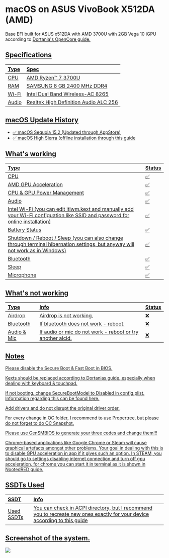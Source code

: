 # macOS on ASUS VivoBook X512DA (AMD)

Base EFI built for ASUS x512DA with AMD 3700U with 2GB Vega 10 iGPU according to <a href = https://dortania.github.io/OpenCore-Install-Guide/> Dortania's OpenCore guide. 

## Specifications

Type | Spec
:---------|:---------
CPU              | AMD Ryzen™ 7 3700U
RAM           | SAMSUNG 8 GB 2400 MHz DDR4
Wi-Fi             | Intel Dual Band Wireless-AC 8265
Audio       | Realtek High Definition Audio ALC 256

## macOS Update History
- ✅ macOS Sequoia 15.2 (Updated through AppStore)
- ✅ macOS High Sierra (offline installation through this <a href = https://www.reddit.com/r/hackintosh/comments/jrrhox/how_to_make_a_full_offline_installer_for_macos_on/ > guide

## What's working

Type | Status
:---------|:----------
CPU | ✅
AMD GPU Acceleration | ✅
CPU & GPU Power Management | ✅
Audio | ✅
Intel Wi-Fi (you can edit itlwm.kext and manually add your Wi-Fi configuation like SSID and password for online installation) | ✅
Battery Status | ✅
Shutdown / Reboot / Sleep (you can also change through terminal hibernation settings, but anyway will not work as in Windows) | ✅
Bluetooth | ✅
Sleep | ✅
Microphone | ✅
## What's not working 

Type | Info | Status
:---------|:---------|:----------
Airdrop | Airdrop is not working.|❌
Bluetooth | If bluetooth does not work - reboot.|❌
Audio & Mic | If audio or mic do not work - reboot or try another alcid.|❌


## Notes
Please disable the Secure Boot & Fast Boot in BIOS.

Kexts should be replaced according to Dortanias guide, especially when dealing with keyboard & touchpad.

If not booting, change SecureBootModel to Disabled in config.plist. Information regarding this can be found <a href = https://dortania.github.io/OpenCore-Post-Install/universal/security/applesecureboot.html#securebootmodel>here.

Add drivers and do not disrupt the original driver order.

For every change in OC folder, I recommend to use <a href = https://github.com/corpnewt/ProperTree> Propertree, but please do not forget to do OC Snapshot.

Please use GenSMBIOS to generate your three codes and change them!!!

Chrome-based applications like Google Chrome or Steam will cause graphical artefacts amongst other problems. Your goal in dealing with this is to disable GPU acceleration in app if it gives such an option. In STEAM, you should go to settings disabling internet connection and turn off gpu acceleration, for chrome you can start it in terminal as it is shown in <a href = https://chefkissinc.github.io/applehax/nootedred/>NootedRED guide. 


## SSDTs Used
  
SSDT | Info
:---------|:---------
Used SSDTs | You can check in ACPI directory, but I recommend you to recreate new ones exactly for your device according to <a href = https://chefkissinc.github.io/guides/hackintosh/gathering-files/acpi/> this guide 

## Screenshot of the system.

<img src = "macos15.png">
